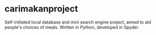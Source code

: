 # carimakanproject
Self-initiated local database and mini search engine project, aimed to aid people's choices of meals. Written in Python, developed in Spyder.
